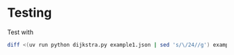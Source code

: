 # Testing

Test with

```sh
diff <(uv run python dijkstra.py example1.json | sed 's/\/24//g') example1_output.txt
```
